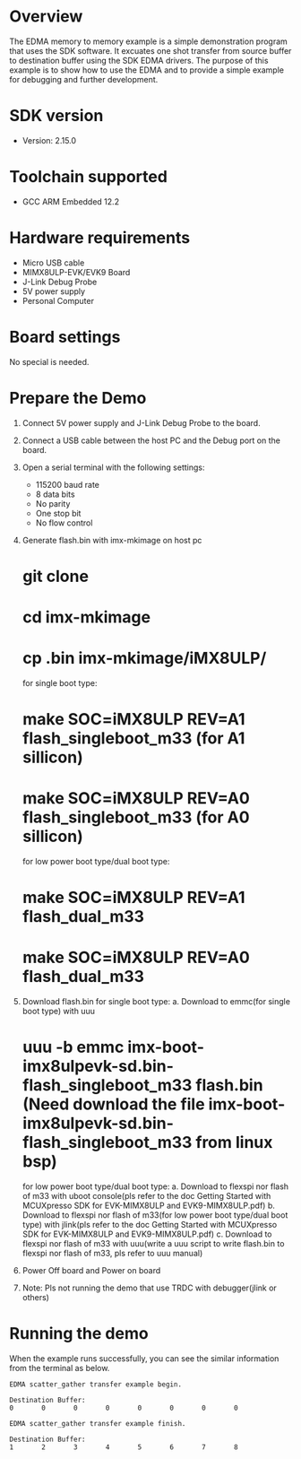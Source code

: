 Overview
========
The EDMA memory to memory example is a simple demonstration program that uses the SDK software.
It excuates one shot transfer from source buffer to destination buffer using the SDK EDMA drivers.
The purpose of this example is to show how to use the EDMA and to provide a simple example for
debugging and further development.

SDK version
===========
- Version: 2.15.0

Toolchain supported
===================
- GCC ARM Embedded  12.2

Hardware requirements
=====================
- Micro USB cable
- MIMX8ULP-EVK/EVK9 Board
- J-Link Debug Probe
- 5V power supply
- Personal Computer

Board settings
==============
No special is needed.

Prepare the Demo
================
1.  Connect 5V power supply and J-Link Debug Probe to the board.
2.  Connect a USB cable between the host PC and the Debug port on the board.
3.  Open a serial terminal with the following settings:
    - 115200 baud rate
    - 8 data bits
    - No parity
    - One stop bit
    - No flow control
4.  Generate flash.bin with imx-mkimage on host pc
    # git clone <imx-mkimage repo url>
    # cd imx-mkimage
    # cp <m33 program>.bin imx-mkimage/iMX8ULP/
    for single boot type:
    # make SOC=iMX8ULP REV=A1 flash_singleboot_m33 (for A1 sillicon)
    # make SOC=iMX8ULP REV=A0 flash_singleboot_m33 (for A0 sillicon)
    for low power boot type/dual boot type:
    # make SOC=iMX8ULP REV=A1 flash_dual_m33
    # make SOC=iMX8ULP REV=A0 flash_dual_m33

4.  Download flash.bin
    for single boot type:
    a. Download to emmc(for single boot type) with uuu
    # uuu -b emmc imx-boot-imx8ulpevk-sd.bin-flash_singleboot_m33 flash.bin (Need download the file imx-boot-imx8ulpevk-sd.bin-flash_singleboot_m33 from linux bsp)
    for low power boot type/dual boot type:
    a. Download to flexspi nor flash of m33 with uboot console(pls refer to the doc Getting Started with MCUXpresso SDK for EVK-MIMX8ULP and EVK9-MIMX8ULP.pdf)
    b. Download to flexspi nor flash of m33(for low power boot type/dual boot type) with jlink(pls refer to the doc Getting Started with MCUXpresso SDK for EVK-MIMX8ULP and EVK9-MIMX8ULP.pdf)
    c. Download to flexspi nor flash of m33 with uuu(write a uuu script to write flash.bin to flexspi nor flash of m33, pls refer to uuu manual)

5.  Power Off board and Power on board
6.  Note:
    Pls not running the demo that use TRDC with debugger(jlink or others)

Running the demo
================
When the example runs successfully, you can see the similar information from the terminal as below.

~~~~~~~~~~~~~~~~~~~~~
EDMA scatter_gather transfer example begin.

Destination Buffer:
0       0       0       0       0       0       0       0

EDMA scatter_gather transfer example finish.

Destination Buffer:
1       2       3       4       5       6       7       8
~~~~~~~~~~~~~~~~~~~~~
